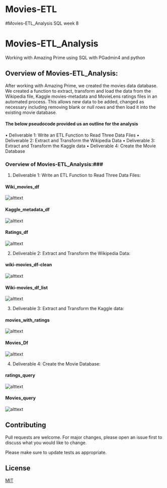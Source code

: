 # Movies-ETL
#Movies-ETL_Analysis
SQL week 8
# Movies-ETL_Analysis
Working with Amazing Prime using SQL with PGadmin4 and python
## Overview of Movies-ETL_Analysis:

After working with Amazing Prime, we created the movies data database. We created a function to extract, transform and load the data from the Wikipedia file, Kaggle movies-metadata and MovieLens ratings files in an automated process. This allows new data to be added, changed as necessary including removing blank or null rows and then load it into the existing movie database.

#### The below pseudocode provided us an outline for the analysis ####
•	Deliverable 1: Write an ETL Function to Read Three Data Files
•	Deliverable 2: Extract and Transform the Wikipedia Data
•	Deliverable 3: Extract and Transform the Kaggle data
•	Deliverable 4: Create the Movie Database

### Overview of Movies-ETL_Analysis:###

1.	Deliverable 1: Write an ETL Function to Read Three Data Files:

#### Wiki_movies_df ####
![alttext](https://github.com/mbehr11/Movies-ETL/blob/main/Queries/wiki-movies_df.png) 

#### Kaggle_metadata_df ####
![alttext](https://github.com/mbehr11/Movies-ETL/blob/main/Queries/kaggle_metadata_df.PNG)

#### Ratings_df ####
![alttext](https://github.com/mbehr11/Movies-ETL/blob/main/Queries/ratings_df.PNG)


2.	Deliverable 2: Extract and Transform the Wikipedia Data:

#### wiki-movies_df-clean ####

![alttext](https://github.com/mbehr11/Movies-ETL/blob/main/Queries/wiki-movies_df-clean.png)

#### Wiki-movies_df_list ####

![alttext](https://github.com/mbehr11/Movies-ETL/blob/main/Queries/wiki-movies_df-list.png)


3.	Deliverable 3: Extract and Transform the Kaggle data:

#### movies_with_ratings ####

![alttext](https://github.com/mbehr11/Movies-ETL/blob/main/Queries/movies_with_ratings_df.PNG)

#### Movies_Df ####

![alttext](https://github.com/mbehr11/Movies-ETL/blob/main/Queries/movies_df.PNG)

4.	Deliverable 4: Create the Movie Database:
#### ratings_query ####

![alttext](https://github.com/mbehr11/Movies-ETL/blob/main/Queries/ratings_query.PNG)

#### Movies_query ####

![alttext](https://github.com/mbehr11/Movies-ETL/blob/main/Queries/movies_query.png)

## Contributing 
Pull requests are welcome. For major changes, please open an issue first to discuss what you would like to change.

Please make sure to update tests as appropriate.

## License
[MIT](https://choosealicense.com/licenses/mit/)
